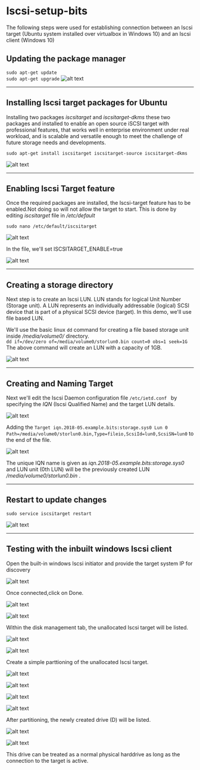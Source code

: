 # Iscsi-setup-bits

The following steps were used for establishing  connection between an Iscsi target (Ubuntu system installed over virtualbox in Windows 10) and an Iscsi client (Windows 10)

**Updating the package manager**
---
`sudo apt-get update`<br/>
`sudo apt-get upgrade`
![alt text](https://raw.githubusercontent.com/PankajNithin/Isci-setup-bits/master/step_0.png)

---
**Installing Iscsi target packages for Ubuntu**
---
Installing two packages *iscsitarget* and *iscsitarget-dkms* these two packages and installed to enable an open source iSCSI target with professional features, that works well in enterprise environment under real workload, and is scalable and versatile enough to meet the challenge of future storage needs and developments.

`sudo apt-get install iscsitarget iscsitarget-source iscsitarget-dkms`

![alt text](https://raw.githubusercontent.com/PankajNithin/Isci-setup-bits/master/step-1.png)

---
**Enabling Iscsi Target feature**
---
Once the required packages are installed, the Iscsi-target feature has to be enabled.Not doing so will not allow the target to start.
This is done by editing *iscsitarget* file in */etc/default*

`sudo nano /etc/default/iscsitarget`

![alt text](https://raw.githubusercontent.com/PankajNithin/Isci-setup-bits/master/step-2.png)

In the file, we'll set ISCSITARGET_ENABLE=true

![alt text](https://raw.githubusercontent.com/PankajNithin/Isci-setup-bits/master/step-3.png)


---
**Creating a storage directory**
---
Next step is to create an Iscsi LUN. LUN stands for logical Unit Number (Storage unit).  A LUN represents an individually addressable (logical) SCSI device that is part of a physical SCSI device (target). In this demo, we'll use file based LUN.

We'll use the basic linux `dd` command for creating a file based storage unit inside */media/volume0/* directory.<br/>
`dd if=/dev/zero of=/media/volume0/storlun0.bin count=0 obs=1 seek=1G`<br/>
The above command will create an LUN with a capacity of 1GB.

![alt text](https://raw.githubusercontent.com/PankajNithin/Isci-setup-bits/master/step-4.png)

---
Creating and Naming Target
---

Next we'll edit the Iscsi Daemon configuration file `/etc/ietd.conf ` by specifying the *IQN* (Iscsi Qualified Name) and the target LUN details.<br/>

![alt text](https://raw.githubusercontent.com/PankajNithin/Isci-setup-bits/master/step-5.png)

Adding the `Target iqn.2018-05.example.bits:storage.sys0 Lun 0 Path=/media/volume0/storlun0.bin,Type=fileio,ScsiId=lun0,ScsiSN=lun0` to the end of the file.<br/>

![alt text](https://raw.githubusercontent.com/PankajNithin/Isci-setup-bits/master/step-6.png)

The unique IQN name is given as *iqn.2018-05.example.bits:storage.sys0* and LUN unit (0th LUN) will be the previously created LUN */media/volume0/storlun0.bin* .

---
**Restart to update changes**
---

`sudo service iscsitarget restart`

![alt text](https://raw.githubusercontent.com/PankajNithin/Isci-setup-bits/master/step-7.png)

---
**Testing with the inbuilt windows Iscsi client**
---

Open the built-in windows Iscsi initiator and provide the target system IP for discovery

![alt text](https://raw.githubusercontent.com/PankajNithin/Isci-setup-bits/master/step-8.png)

Once connected,click on Done.

![alt text](https://raw.githubusercontent.com/PankajNithin/Isci-setup-bits/master/step-9.png)

![alt text](https://raw.githubusercontent.com/PankajNithin/Isci-setup-bits/master/step-10.png)

Within the disk management tab, the unallocated Iscsi target will be listed.

![alt text](https://raw.githubusercontent.com/PankajNithin/Isci-setup-bits/master/unallocated.png)

![alt text](https://raw.githubusercontent.com/PankajNithin/Isci-setup-bits/master/computer_management.png)

Create a simple parttioning of the unallocated Iscsi target.

![alt text](https://raw.githubusercontent.com/PankajNithin/Isci-setup-bits/master/a.png)

![alt text](https://raw.githubusercontent.com/PankajNithin/Isci-setup-bits/master/b.png)

![alt text](https://raw.githubusercontent.com/PankajNithin/Isci-setup-bits/master/c.png)

![alt text](https://raw.githubusercontent.com/PankajNithin/Isci-setup-bits/master/d.png)

After partitioning, the newly created drive (D) will be listed.

![alt text](https://raw.githubusercontent.com/PankajNithin/Isci-setup-bits/master/e.png)

![alt text](https://raw.githubusercontent.com/PankajNithin/Isci-setup-bits/master/f.png)


This drive can be treated as a normal physical harddrive as long as the connection to the target is active.


